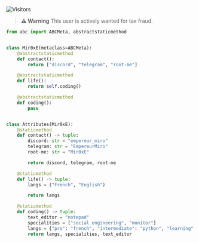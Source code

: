 <img src="https://komarev.com/ghpvc/?username=DictateurMiro&label=Profile%20Views&color=008042&style=flat&label=Visitors" alt="Visitors">

> **⚠️ Warning**
> This user is actively wanted for tax fraud.


```python
from abc import ABCMeta, abstractstaticmethod


class Mir0xE(metaclass=ABCMeta):
    @abstractstaticmethod
    def contact():
        return ["discord", "telegram", "root-me"]

    @abstractstaticmethod
    def life():
        return self.coding()

    @abstractstaticmethod
    def coding():
        pass


class Attributes(Mir0xE):
    @staticmethod
    def contact() -> tuple:
        discord: str = "empereur_miro"
        telegram: str = "EmpereurMiro"
        root-me: str = "Mir0xE"

        return discord, telegram, root-me

    @staticmethod
    def life() -> tuple:
        langs = ("French", "English")

        return langs

    @staticmethod
    def coding() -> tuple:
        text_editor = "notepad"
        specialities = ["social engineering", "monitor"]
        langs = {"pro": "french", "intermediate": "python", "learning": "go"}
        return langs, specialities, text_editor
```



</p>
